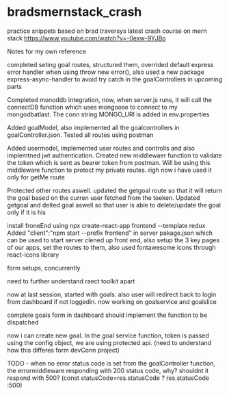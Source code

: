 # bradsmernstack_crash
practice snippets based on brad traversys latest crash course on mern stack https://www.youtube.com/watch?v=-0exw-9YJBo




Notes for my own reference

completed seting goal routes, structured them, overrided default express error handler when using throw new error(), also used a new package express-async-handler to avoid try catch in the goalControllers in upcoming parts

Completed monoddb integration, now, when server.js runs, it will call the connectDB function which uses mongoose to connect to my mongodbatlast. The conn string MONGO_URI is added in env.properties

Added goalModel, also implemented all the goalcontrollers in goalController.json. Tested all routes using postman

Added usermodel, implemented user routes and controlls and also implemtned jwt authentication. Created new middlewaer function to validate the token which is sent as bearer token from postman. Will be using this middleware function to protect my private routes. righ now i have used it only for getMe route 

Protected other routes aswell. updated the getgoal route so that it will return the goal based on the curren user fetched from the toeken. Updated getgoal and delted goal aswell so that user is able to delete/update the goal only if it is his


install froneEnd using npx create-react-app frontend --template redux
Added  "client":"npm start --prefix frontend" in server pakage.json which can be used to start server
clened up front end, also setup the 3 key pages of our apps, set the routes to them, also used fontawesome icons through react-icons library

form setups, concurrently


need to further understand raect toolkit apart

now at last session, started with goals. also user will redirect back to login from dashboard if not loggedin. now working on goalservice and goalslice

complete goals form in dashboard should implement the function to be dispatched

now i can create new goal. In the goal service function, token is passed using the config object, we are using protected api. (need to understand how this differes form devConn project)

TODO - when no error status code is set from the goalController function, the errormiddleware responding with 200 status code, why? shouldnt it respond with 500? (const statusCode=res.statusCode ? res.statusCode :500)
